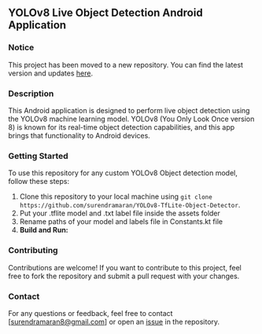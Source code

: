 ## YOLOv8 Live Object Detection Android Application

### Notice
This project has been moved to a new repository. You can find the latest version and updates [here](https://github.com/surendramaran/Machine_Learning_in_Mobile).

### Description
This Android application is designed to perform live object detection using the YOLOv8 machine learning model. YOLOv8 (You Only Look Once version 8) is known for its real-time object detection capabilities, and this app brings that functionality to Android devices.

### Getting Started
To use this repository for any custom YOLOv8 Object detection model, follow these steps:
1. Clone this repository to your local machine using `git clone https://github.com/surendramaran/YOLOv8-TfLite-Object-Detector`.
2. Put your .tflite model and .txt label file inside the assets folder
3. Rename paths of your model and labels file in Constants.kt file
4. **Build and Run:**

### Contributing
Contributions are welcome! If you want to contribute to this project, feel free to fork the repository and submit a pull request with your changes.

### Contact
For any questions or feedback, feel free to contact [surendramaran8@gmail.com] or open an [issue](https://github.com/surendramaran/YOLOv8-TfLite-Object-Detector/issues/new) in the repository.
